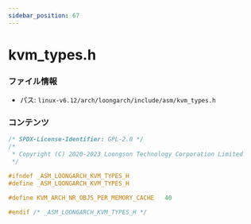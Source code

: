 ```yaml
---
sidebar_position: 67
---
```

# kvm_types.h

### ファイル情報

- パス: `linux-v6.12/arch/loongarch/include/asm/kvm_types.h`

### コンテンツ

```h
/* SPDX-License-Identifier: GPL-2.0 */
/*
 * Copyright (C) 2020-2023 Loongson Technology Corporation Limited
 */

#ifndef _ASM_LOONGARCH_KVM_TYPES_H
#define _ASM_LOONGARCH_KVM_TYPES_H

#define KVM_ARCH_NR_OBJS_PER_MEMORY_CACHE	40

#endif /* _ASM_LOONGARCH_KVM_TYPES_H */

```
